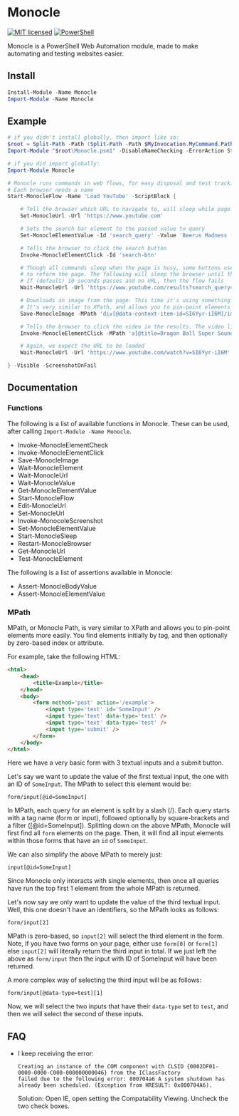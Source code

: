 # Monocle

[![MIT licensed](https://img.shields.io/badge/license-MIT-blue.svg)](https://raw.githubusercontent.com/Badgerati/Monocle/master/LICENSE.txt)
[![PowerShell](https://img.shields.io/powershellgallery/dt/monocle.svg?label=PowerShell&colorB=085298)](https://www.powershellgallery.com/packages/Monocle)

Monocle is a PowerShell Web Automation module, made to make automating and testing websites easier.

## Install

```powershell
Install-Module -Name Monocle
Import-Module -Name Monocle
```

## Example

```powershell
# if you didn't install globally, then import like so:
$root = Split-Path -Path (Split-Path -Path $MyInvocation.MyCommand.Path)
Import-Module "$root\Monocle.psm1" -DisableNameChecking -ErrorAction Stop

# if you did import globally:
Import-Module Monocle

# Monocle runs commands in web flows, for easy disposal and test tracking
# Each browser needs a name
Start-MonocleFlow -Name 'Load YouTube' -ScriptBlock {

    # Tell the browser which URL to navigate to, will sleep while page is loading
    Set-MonocleUrl -Url 'https://www.youtube.com'

    # Sets the search bar element to the passed value to query
    Set-MonocleElementValue -Id 'search_query' -Value 'Beerus Madness (Extended)'

    # Tells the browser to click the search button
    Invoke-MonocleElementClick -Id 'search-btn'

    # Though all commands sleep when the page is busy, some buttons use javascript
    # to reform the page. The following will sleep the browser until the passed URL is loaded.
    # If (default) 10 seconds passes and no URL, then the flow fails
    Wait-MonocleUrl -Url 'https://www.youtube.com/results?search_query=' -StartsWith

    # Downloads an image from the page. This time it's using something called MPath (Monocle Path).
    # It's very similar to XPath, and allows you to pin-point elements more easily
    Save-MonocleImage -MPath 'div[@data-context-item-id=SI6Yyr-iI6M]/img[0]' -Path '.\beerus.jpg'

    # Tells the browser to click the video in the results. The video link is found via MPath
    Invoke-MonocleElementClick -MPath 'a[@title=Dragon Ball Super Soundtrack - Beerus Madness (Extended)  - Duration: 10:00.]'

    # Again, we expect the URL to be loaded
    Wait-MonocleUrl -Url 'https://www.youtube.com/watch?v=SI6Yyr-iI6M'

} -Visible -ScreenshotOnFail
```

## Documentation

### Functions

The following is a list of available functions in Monocle. These can be used, after calling `Import-Module -Name Monocle`.

* Invoke-MonocleElementCheck
* Invoke-MonocleElementClick
* Save-MonocleImage
* Wait-MonocleElement
* Wait-MonocleUrl
* Wait-MonocleValue
* Get-MonocleElementValue
* Start-MonocleFlow
* Edit-MonocleUrl
* Set-MonocleUrl
* Invoke-MonocoleScreenshot
* Set-MonocleElementValue
* Start-MonocleSleep
* Restart-MonocleBrowser
* Get-MonocleUrl
* Test-MonocleElement

The following is a list of assertions available in Monocle:

* Assert-MonocleBodyValue
* Assert-MonocleElementValue

### MPath

MPath, or Monocle Path, is very similar to XPath and allows you to pin-point elements more easily.
You find elements initially by tag, and then optionally by zero-based index or attribute.

For example, take the following HTML:

```html
<html>
    <head>
        <title>Example</title>
    </head>
    <body>
        <form method='post' action='/example'>
            <input type='text' id='SomeInput' />
            <input type='text' data-type='test' />
            <input type='text' data-type='test' />
            <input type='submit' />
        </form>
    </body>
</html>
```

Here we have a very basic form with 3 textual inputs and a submit button.

Let's say we want to update the value of the first textual input, the one with an ID of `SomeInput`. The MPath to select this element would be:

```plain
form/input[@id=SomeInput]
```

In MPath, each query for an element is split by a slash (/). Each query starts with a tag name (form or input), followed optionally by square-brackets and a filter ([@id=SomeInput]).
Splitting down on the above MPath, Monocle will first find all `form` elements on the page. Then, it will find all input elements within those forms that have an `id` of `SomeInput`.

We can also simplify the above MPath to merely just:

```plain
input[@id=SomeInput]
```

Since Monocle only interacts with single elements, then once all queries have run the top first 1 element from the whole MPath is returned.

Let's now say we only want to update the value of the third textual input. Well, this one doesn't have an identifiers, so the MPath looks as follows:

```plain
form/input[2]
```

MPath is zero-based, so `input[2]` will select the third element in the form. Note, if you have two forms on your page, either use `form[0]` or `form[1]` else `input[2]` will literally return the third input in total.
If we just left the above as `form/input` then the input with ID of SomeInput will have been returned.

A more complex way of selecting the third input will be as follows:

```plain
form/input[@data-type=test][1]
```

Now, we will select the two inputs that have their `data-type` set to `test`, and then we will select the second of these inputs.

## FAQ

* I keep receiving the error:

   ```plain
   Creating an instance of the COM component with CLSID {0002DF01-0000-0000-C000-000000000046} from the IClassFactory 
   failed due to the following error: 800704a6 A system shutdown has already been scheduled. (Exception from HRESULT: 0x800704A6).
   ```

   Solution: Open IE, open setting the Compatability Viewing. Uncheck the two check boxes.
